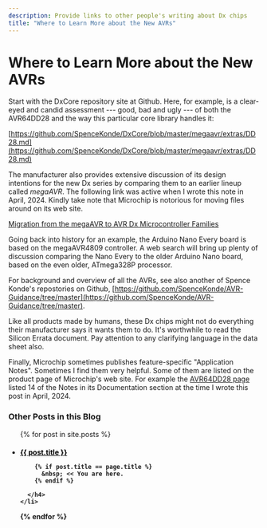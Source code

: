 ```yaml
---
description: Provide links to other people's writing about Dx chips
title: "Where to Learn More about the New AVRs"
---
```



# Where to Learn More about the New AVRs

Start with the DxCore repository site at Github. Here, for example, is a clear-eyed and candid assessment --- good, bad and ugly --- of both the AVR64DD28 and the way this particular core library handles it:

[https://github.com/SpenceKonde/DxCore/blob/master/megaavr/extras/DD28.md](https://github.com/SpenceKonde/DxCore/blob/master/megaavr/extras/DD28.md)

The manufacturer also provides extensive discussion of its design intentions for the new Dx series by comparing them to an earlier lineup called *megaAVR*. The following link was active when I wrote this note in April, 2024. Kindly take note that Microchip is notorious for moving files around on its web site. 

[Migration from the megaAVR to AVR Dx Microcontroller Families](https://onlinedocs.microchip.com/pr/GUID-51D4F2DF-E4D3-4379-8E03-9AAF2593C7DA-en-US-3/index.html?GUID-824D7D20-C233-4D55-BBC8-00AE9BCEB048)

Going back into history for an example, the Arduino Nano Every board is based on the megaAVR4809 controller. A web search will bring up plenty of discussion comparing the Nano Every to the older Arduino Nano board, based on the even older, ATmega328P processor.

For background and overview of all the AVRs, see also another of Spence Konde's repostories on Github, [https://github.com/SpenceKonde/AVR-Guidance/tree/master](https://github.com/SpenceKonde/AVR-Guidance/tree/master).

Like all products made by humans, these Dx chips might not do everything their manufacturer says it wants them to do. It's worthwhile to read the Silicon Errata document. Pay attention to any clarifying language in the data sheet also.

Finally, Microchip sometimes publishes feature-specific "Application Notes". Sometimes I find them very helpful. Some of them are listed on the product page of Microchip's web site. For example the [AVR64DD28 page](https://www.microchip.com/en-us/product/avr64dd28) listed 14 of the Notes in its Documentation section at the time I wrote this post in April, 2024. 


### Other Posts in this Blog 

<ul>
  {% for post in site.posts %}
    <li>
      <h4>
        <a href="{{site.baseurl}}{{ post.url }}"       
        {% if post.title == page.title %}
           style="color: black;"
        {% endif %}>{{ post.title }}
        </a>
        
        {% if post.title == page.title %}
          &nbsp; << You are here.
        {% endif %}
        
      </h4>
    </li>
  {% endfor %}
</ul>

